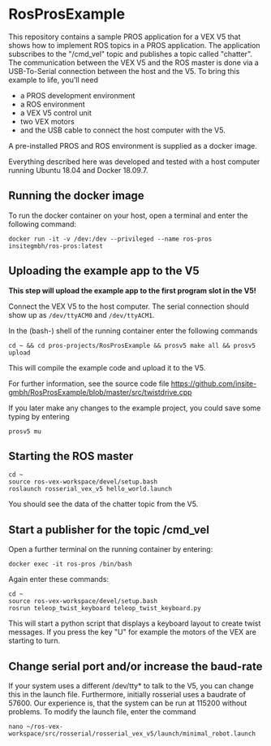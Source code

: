 # RosProsExample

This repository contains a sample PROS application for a VEX V5 that shows how to implement ROS topics in a PROS application.
The application subscribes to the "/cmd_vel" topic and publishes
a topic called "chatter". The communication between the VEX V5 and the ROS master is done via a USB-To-Serial connection between the host and the V5. To bring this example to life, you'll need 

* a PROS development environment
* a ROS environment
* a VEX V5 control unit
* two VEX motors 
* and the USB cable to connect the host computer with the V5.

A pre-installed PROS and ROS environment is supplied as a docker image. 

Everything described here was developed and tested with a host computer running Ubuntu 18.04 and Docker 18.09.7.

## Running the docker image
To run the docker container on your host, open a terminal and enter the following command:

`docker run -it -v /dev:/dev --privileged --name ros-pros insitegmbh/ros-pros:latest`

## Uploading the example app to the V5
**This step will upload the example app to the first program slot in the V5!**

Connect the VEX V5 to the host computer. The serial connection should show up as `/dev/ttyACM0` and `/dev/ttyACM1`. 

In the (bash-) shell of the running container enter the following commands
```
cd ~ && cd pros-projects/RosProsExample && prosv5 make all && prosv5 upload
```

This will compile the example code and upload it to the V5.

For further information, see the source code file
https://github.com/insite-gmbh/RosProsExample/blob/master/src/twistdrive.cpp

If you later make any changes to the example project, you could save some typing by entering

`prosv5 mu`

## Starting the ROS master

````
cd ~
source ros-vex-workspace/devel/setup.bash
roslaunch rosserial_vex_v5 hello_world.launch
````

You should see the data of the chatter topic from the V5.

## Start a publisher for the topic /cmd_vel
Open a further terminal on the running container by entering:

`docker exec -it ros-pros /bin/bash`

Again enter these commands:

````
cd ~
source ros-vex-workspace/devel/setup.bash
rosrun teleop_twist_keyboard teleop_twist_keyboard.py
````

This will start a python script that displays a keyboard layout to create twist messages. If you press the key "U" for example the motors of the VEX are starting to turn.

## Change serial port and/or increase the baud-rate
If your system uses a different /dev/tty* to talk to the V5, you can change this in the launch file. Furthermore, initially rosserial uses a baudrate of 57600. Our experience is, that the system can be run at 115200 without problems. 
To modify the launch file, enter the command

`nano ~/ros-vex-workspace/src/rosserial/rosserial_vex_v5/launch/minimal_robot.launch`

